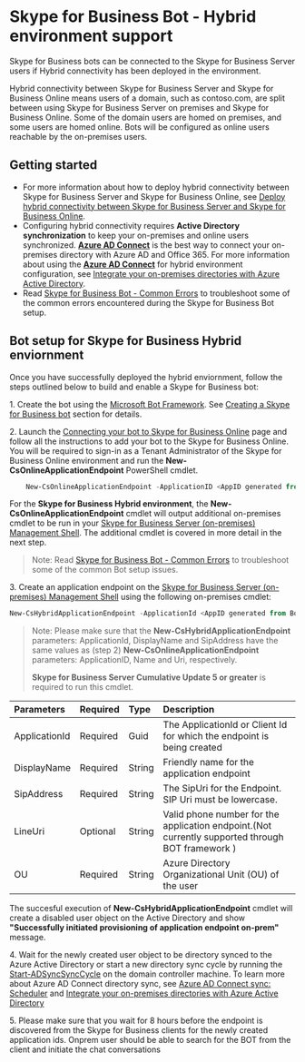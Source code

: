 # Skype for Business Bot - Hybrid environment support

Skype for Business bots can be connected to the Skype for Business Server users if Hybrid connectivity has been deployed in the environment. 

Hybrid connectivity between Skype for Business Server and Skype for Business Online means users of a domain, such as contoso.com, are split between using Skype for Business Server on premises and Skype for Business Online. Some of the domain users are homed on premises, and some users are homed online. Bots will be configured as online users reachable by the on-premises users.  

## Getting started 

- For more information about how to deploy hybrid connectivity between Skype for Business Server and Skype for Business Online, see [Deploy hybrid connectivity between Skype for Business Server and Skype for Business Online](https://technet.microsoft.com/en-us/library/jj204669.aspx). 
- Configuring hybrid connectivity requires **Active Directory synchronization** to keep your on-premises and online users synchronized.  **[Azure AD Connect](https://docs.microsoft.com/en-us/azure/active-directory/connect/active-directory-aadconnect)** is the best way to connect your on-premises directory with Azure AD and Office 365. For more information about using the **[Azure AD Connect](https://docs.microsoft.com/en-us/azure/active-directory/connect/active-directory-aadconnect)** for hybrid environment configuration, see [Integrate your on-premises directories with Azure Active Directory](https://docs.microsoft.com/en-us/azure/active-directory/connect/active-directory-aadconnect).
- Read [Skype for Business Bot - Common Errors](./Bot-Common-Errors.md) to troubleshoot some of the common errors encountered during the Skype for Business Bot setup.


## Bot setup for Skype for Business Hybrid enviornment 

Once you have successfully deployed the hybrid enviornment, follow the steps outlined below to build and enable a Skype for Business bot:

1\. Create the bot using the [Microsoft Bot Framework](https://dev.botframework.com/). See [Creating a Skype for Business bot](https://msdn.microsoft.com/en-us/skype/skype-for-business-bot-framework/docs/overview#create-bot) section for details. 

2\. Launch the [Connecting your bot to Skype for Business Online](https://skypeappregistration.azurewebsites.net/bot/29415286-5a43-4a00-9dc5-bcbc2ce1f59e) page and follow all the instructions to add your bot to the Skype for Business Online.  You will be required to sign-in as a Tenant Administrator of the Skype for Business Online environment and run the **New-CsOnlineApplicationEndpoint** PowerShell cmdlet.

```PowerShell
    New-CsOnlineApplicationEndpoint -ApplicationID <AppID generated from Bot Framework Portal like 41ec7d50-ba91-1207-73ee-136b88859725> -Name <NameOfTheBot> -Uri sip:<bothandle@yourdomain.com>
```

For the **Skype for Business Hybrid environment**, the **New-CsOnlineApplicationEndpoint** cmdlet will output additional on-premises cmdlet to be run in your [Skype for Business Server (on-premises) Management Shell](https://technet.microsoft.com/en-us/library/gg398474.aspx). The additional cmdlet is covered in more detail in the next step.

> Note: Read [Skype for Business Bot - Common Errors](./Bot-Common-Errors.md) to troubleshoot some of the common Bot setup issues.</p> 
 
3\. Create an application endpoint on the [Skype for Business Server (on-premises) Management Shell](https://technet.microsoft.com/en-us/library/gg398474.aspx) using the following on-premises cmdlet:  

```PowerShell
New-CsHybridApplicationEndpoint -ApplicationId <AppID generated from Bot Framework Portal like 41ec7d50-ba91-1208-73ee-136b88859725> -DisplayName <NameOfTheBot> -SipAddress sip:<bothandle@yourdomain.com> –OU <ou=Redmond,dc=litwareinc,dc=com>
```

> Note: Please make sure that the **New-CsHybridApplicationEndpoint** parameters: ApplicationId, DisplayName and SipAddress have the same values as (step 2) **New-CsOnlineApplicationEndpoint** parameters: ApplicationID, Name and Uri, respectively. 
<br><p>**Skype for Business Server Cumulative Update 5 or greater** is required to run this cmdlet. </p>

 |**Parameters**|**Required**|**Type**|**Description**|
|:-----|:-----|:-----|:-----|
|ApplicationId|Required|Guid|The ApplicationId or Client Id for which the endpoint is being created|
|DisplayName|Required|String|Friendly name for the application endpoint|
|SipAddress|Required|String|The SipUri for the Endpoint. SIP Uri must be lowercase.|
|LineUri|Optional|String|Valid phone number for the application endpoint.(Not currently supported through BOT framework )|
|OU|Required|String|Azure Directory Organizational Unit (OU) of the user|
 
The succesful execution of **New-CsHybridApplicationEndpoint** cmdlet will create a disabled user object on the Active Directory and show **"Successfully initiated provisioning of application endpoint on-prem"** message.


4\. Wait for the newly created user object to be directory synced to the Azure Active Directory or start a new directory sync cycle by running the [Start-ADSyncSyncCycle](https://docs.microsoft.com/en-us/azure/active-directory/connect/active-directory-aadconnectsync-feature-scheduler#start-the-scheduler) on the domain controller machine. To learn more about Azure AD Connect directory sync, see [Azure AD Connect sync: Scheduler](https://docs.microsoft.com/en-us/azure/active-directory/connect/active-directory-aadconnectsync-feature-scheduler) and [Integrate your on-premises directories with Azure Active Directory](https://docs.microsoft.com/en-us/azure/active-directory/connect/active-directory-aadconnect)

5\. Please make sure that you wait for 8 hours before the endpoint is discovered from the Skype for Business clients for the newly created application ids. Onprem user should be able to search for the BOT from the client and initiate the chat conversations 
